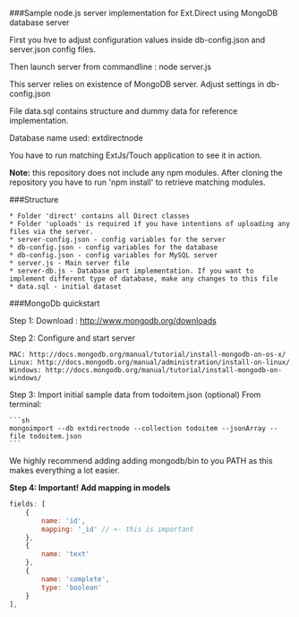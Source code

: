 ###Sample node.js server implementation for Ext.Direct using MongoDB database server

First you hve to adjust configuration values inside db-config.json and server.json config files.

Then launch server from commandline : node server.js

This server relies on existence of MongoDB server. Adjust settings in db-config.json

File data.sql contains structure and dummy data for reference implementation.

Database name used: extdirectnode

You have to run matching ExtJs/Touch application to see it in action.

<b>Note:</b> this repository does not include any npm modules. After cloning the repository you have to run 'npm install' to retrieve matching modules.

###Structure

    * Folder 'direct' contains all Direct classes
    * Folder 'uploads' is required if you have intentions of uploading any files via the server.
    * server-config.json - config variables for the server
    * db-config.json - config variables for the database
    * db-config.json - config variables for MySQL server
    * server.js - Main server file
    * server-db.js - Database part implementation. If you want to implement different type of database, make any changes to this file
    * data.sql - initial dataset


###MongoDb quickstart

Step 1: Download : http://www.mongodb.org/downloads

Step 2: Configure and start server

    MAC: http://docs.mongodb.org/manual/tutorial/install-mongodb-on-os-x/
    Linux: http://docs.mongodb.org/manual/administration/install-on-linux/
    Windows: http://docs.mongodb.org/manual/tutorial/install-mongodb-on-windows/

Step 3: Import initial sample data from todoitem.json (optional)
    From terminal:

    ```sh
    mongoimport --db extdirectnode --collection todoitem --jsonArray --file todoitem.json
    ```

We highly recommend adding adding mongodb/bin to you PATH as this makes everything a lot easier.

<b>Step 4: Important! Add mapping in models</b>

```js
fields: [
    {
        name: 'id',
        mapping: '_id' // <- this is important
    },
    {
        name: 'text'
    },
    {
        name: 'complete',
        type: 'boolean'
    }
],
 ```